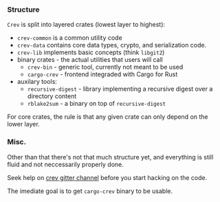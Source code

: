 

### Structure

`Crev` is split into layered crates (lowest layer to highest):

* `crev-common` is a common utility code
* `crev-data` contains core data types, crypto, and serialization code.
* `crev-lib` implements basic concepts (think `libgit2`)
* binary crates - the actual utilities that users will call
    * `crev-bin` - generic tool, currently not meant to be used
    * `cargo-crev` - frontend integraded with Cargo for Rust
* auxilary tools:
    * `recursive-digest` - library implementing a recursive digest
      over a directory content
    * `rblake2sum` - a binary on top of `recursive-digest`


For core crates, the rule is that any given crate can only depend on the lower layer.

### Misc.

Other than that there's not that much structure yet, and everything is still fluid
and not neccessarily properly done.

Seek help on [crev gitter channel](https://gitter.im/dpc/crev) before you start hacking
on the code.

The imediate goal is to get `cargo-crev` binary to be usable.
